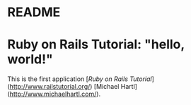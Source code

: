 
# README
# Ruby on Rails Tutorial: "hello, world!"
This is the first application
[*Ruby on Rails Tutorial*] (http://www.railstutorial.org/)
[Michael Hartl] (http://www.michaelhartl.com/).